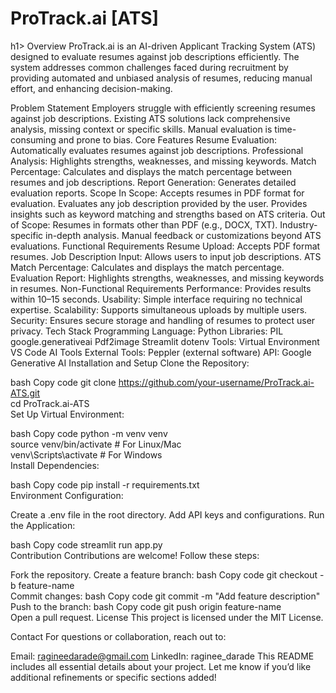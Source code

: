  <h1>ProTrack.ai [ATS]</h1>h1>
Overview
ProTrack.ai is an AI-driven Applicant Tracking System (ATS) designed to evaluate resumes against job descriptions efficiently. The system addresses common challenges faced during recruitment by providing automated and unbiased analysis of resumes, reducing manual effort, and enhancing decision-making.

Problem Statement
Employers struggle with efficiently screening resumes against job descriptions.
Existing ATS solutions lack comprehensive analysis, missing context or specific skills.
Manual evaluation is time-consuming and prone to bias.
Core Features
Resume Evaluation: Automatically evaluates resumes against job descriptions.
Professional Analysis: Highlights strengths, weaknesses, and missing keywords.
Match Percentage: Calculates and displays the match percentage between resumes and job descriptions.
Report Generation: Generates detailed evaluation reports.
Scope
In Scope:
Accepts resumes in PDF format for evaluation.
Evaluates any job description provided by the user.
Provides insights such as keyword matching and strengths based on ATS criteria.
Out of Scope:
Resumes in formats other than PDF (e.g., DOCX, TXT).
Industry-specific in-depth analysis.
Manual feedback or customizations beyond ATS evaluations.
Functional Requirements
Resume Upload: Accepts PDF format resumes.
Job Description Input: Allows users to input job descriptions.
ATS Match Percentage: Calculates and displays the match percentage.
Evaluation Report: Highlights strengths, weaknesses, and missing keywords in resumes.
Non-Functional Requirements
Performance: Provides results within 10–15 seconds.
Usability: Simple interface requiring no technical expertise.
Scalability: Supports simultaneous uploads by multiple users.
Security: Ensures secure storage and handling of resumes to protect user privacy.
Tech Stack
Programming Language: Python
Libraries:
PIL
google.generativeai
Pdf2image
Streamlit
dotenv
Tools:
Virtual Environment
VS Code
AI Tools
External Tools: Peppler (external software)
API: Google Generative AI
Installation and Setup
Clone the Repository:

bash
Copy code
git clone https://github.com/your-username/ProTrack.ai-ATS.git  
cd ProTrack.ai-ATS  
Set Up Virtual Environment:

bash
Copy code
python -m venv venv  
source venv/bin/activate  # For Linux/Mac  
venv\Scripts\activate     # For Windows  
Install Dependencies:

bash
Copy code
pip install -r requirements.txt  
Environment Configuration:

Create a .env file in the root directory.
Add API keys and configurations.
Run the Application:

bash
Copy code
streamlit run app.py  
Contribution
Contributions are welcome! Follow these steps:

Fork the repository.
Create a feature branch:
bash
Copy code
git checkout -b feature-name  
Commit changes:
bash
Copy code
git commit -m "Add feature description"  
Push to the branch:
bash
Copy code
git push origin feature-name  
Open a pull request.
License
This project is licensed under the MIT License.

Contact
For questions or collaboration, reach out to:

Email: ragineedarade@gmail.com
LinkedIn: raginee_darade
This README includes all essential details about your project. Let me know if you’d like additional refinements or specific sections added!
